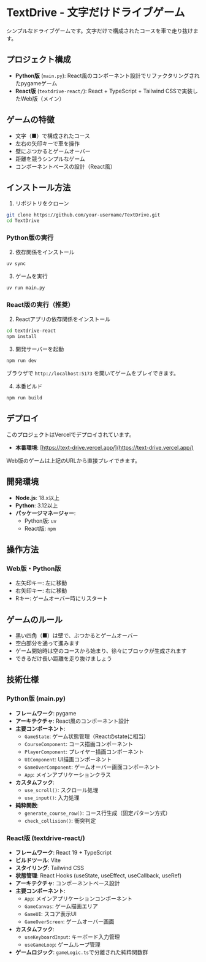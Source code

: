 # TextDrive - 文字だけドライブゲーム

シンプルなドライブゲームです。文字だけで構成されたコースを車で走り抜けます。

## プロジェクト構成

- **Python版** (`main.py`): React風のコンポーネント設計でリファクタリングされたpygameゲーム
- **React版** (`textdrive-react/`): React + TypeScript + Tailwind CSSで実装したWeb版（メイン）

## ゲームの特徴

- 文字（■）で構成されたコース
- 左右の矢印キーで車を操作
- 壁にぶつかるとゲームオーバー
- 距離を競うシンプルなゲーム
- コンポーネントベースの設計（React風）

## インストール方法

1. リポジトリをクローン
```bash
git clone https://github.com/your-username/TextDrive.git
cd TextDrive
```

### Python版の実行

2. 依存関係をインストール
```bash
uv sync
```

3. ゲームを実行
```bash
uv run main.py
```

### React版の実行（推奨）

2. Reactアプリの依存関係をインストール
```bash
cd textdrive-react
npm install
```

3. 開発サーバーを起動
```bash
npm run dev
```

ブラウザで `http://localhost:5173` を開いてゲームをプレイできます。

4. 本番ビルド
```bash
npm run build
```

## デプロイ

このプロジェクトはVercelでデプロイされています。

- **本番環境**: [https://text-drive.vercel.app/](https://text-drive.vercel.app/)

Web版のゲームは上記のURLから直接プレイできます。

## 開発環境

- **Node.js**: 18.x以上
- **Python**: 3.12以上
- **パッケージマネージャー**: 
  - Python版: `uv`
  - React版: `npm`

## 操作方法

### Web版・Python版
- 左矢印キー: 左に移動
- 右矢印キー: 右に移動
- Rキー: ゲームオーバー時にリスタート

## ゲームのルール

- 黒い四角（■）は壁で、ぶつかるとゲームオーバー
- 空白部分を通って進みます
- ゲーム開始時は空のコースから始まり、徐々にブロックが生成されます
- できるだけ長い距離を走り抜けましょう

## 技術仕様

### Python版 (main.py)
- **フレームワーク**: pygame
- **アーキテクチャ**: React風のコンポーネント設計
- **主要コンポーネント**:
  - `GameState`: ゲーム状態管理（Reactのstateに相当）
  - `CourseComponent`: コース描画コンポーネント
  - `PlayerComponent`: プレイヤー描画コンポーネント
  - `UIComponent`: UI描画コンポーネント
  - `GameOverComponent`: ゲームオーバー画面コンポーネント
  - `App`: メインアプリケーションクラス
- **カスタムフック**:
  - `use_scroll()`: スクロール処理
  - `use_input()`: 入力処理
- **純粋関数**:
  - `generate_course_row()`: コース行生成（固定パターン方式）
  - `check_collision()`: 衝突判定

### React版 (textdrive-react/)
- **フレームワーク**: React 19 + TypeScript
- **ビルドツール**: Vite
- **スタイリング**: Tailwind CSS
- **状態管理**: React Hooks (useState, useEffect, useCallback, useRef)
- **アーキテクチャ**: コンポーネントベース設計
- **主要コンポーネント**:
  - `App`: メインアプリケーションコンポーネント
  - `GameCanvas`: ゲーム描画エリア
  - `GameUI`: スコア表示UI
  - `GameOverScreen`: ゲームオーバー画面
- **カスタムフック**:
  - `useKeyboardInput`: キーボード入力管理
  - `useGameLoop`: ゲームループ管理
- **ゲームロジック**: `gameLogic.ts`で分離された純粋関数群
